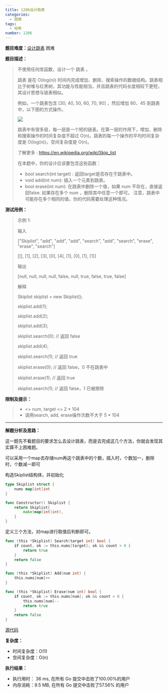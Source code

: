```yaml
---
title: 1206设计跳表
categories:
  - 困难
tags:
  - 哈希
number: 1206
---
```


**题目难度：**[设计跳表](https://leetcode.cn/problems/design-skiplist/) 困难

**题目描述：**

> 不使用任何库函数，设计一个 跳表 。
>
> 跳表 是在 O(log(n)) 时间内完成增加、删除、搜索操作的数据结构。跳表相比于树堆与红黑树，其功能与性能相当，并且跳表的代码长度相较下更短，其设计思想与链表相似。
>
> 例如，一个跳表包含 [30, 40, 50, 60, 70, 90] ，然后增加 80、45 到跳表中，以下图的方式操作。
> 
> ![](../img/leetcode/1206设计跳表/1506_skiplist.gif)
> 
> 跳表中有很多层，每一层是一个短的链表。在第一层的作用下，增加、删除和搜索操作的时间复杂度不超过 O(n)。跳表的每一个操作的平均时间复杂度是 O(log(n))，空间复杂度是 O(n)。
> 
> 了解更多 : https://en.wikipedia.org/wiki/Skip_list
> 
> 在本题中，你的设计应该要包含这些函数：
> 
> - bool search(int target) : 返回target是否存在于跳表中。
> - void add(int num): 插入一个元素到跳表。
> - bool erase(int num): 在跳表中删除一个值，如果 num 不存在，直接返回false. 如果存在多个 num ，删除其中任意一个即可。
> 注意，跳表中可能存在多个相同的值，你的代码需要处理这种情况。


**测试用例：**

> 示例 1:
>
> 输入
>
> ["Skiplist", "add", "add", "add", "search", "add", "search", "erase", "erase", "search"]
>
> [[], [1], [2], [3], [0], [4], [1], [0], [1], [1]]
>
> 输出
>
> [null, null, null, null, false, null, true, false, true, false]
>
>
> 解释
>
> Skiplist skiplist = new Skiplist();
>
> skiplist.add(1);
>
> skiplist.add(2);
>
> skiplist.add(3);
>
> skiplist.search(0);   // 返回 false
>
> skiplist.add(4);
>
> skiplist.search(1);   // 返回 true
>
> skiplist.erase(0);    // 返回 false，0 不在跳表中
>
> skiplist.erase(1);    // 返回 true
>
> skiplist.search(1);   // 返回 false，1 已被擦除


**限制及提示：**
>  - <= num, target <= 2 * 104
>  - 调用search, add,  erase操作次数不大于 5 * 104

---
**解题分析及思路：**

这一题先不看题目的要求怎么去设计跳表，而是去完成这几个方法，你就会发现其实算不上困难题。


可以采用一个map去存储num再这个跳表中的个数，插入时，个数加一，删除时，个数减一即可

构造Skiplist结构体，并初始化
```go
type Skiplist struct {
	nums map[int]int
}

func Constructor() Skiplist {
	return Skiplist{
		make(map[int]int),
	}
}
```

定义三个方法，对map进行取值后判断即可。
```go
func (this *Skiplist) Search(target int) bool {
	if count, ok := this.nums[target]; ok && count > 0 {
		return true
	}
	return false
}

func (this *Skiplist) Add(num int) {
	this.nums[num]++
}

func (this *Skiplist) Erase(num int) bool {
	if count, ok := this.nums[num]; ok && count > 0 {
		this.nums[num]--
		return true
	}
	return false
}
```



[源代码](https://github.com/lomtom/algorithm-go/blob/main/leetcode/1206/1206设计跳表_test.go)

**复杂度：**
- 时间复杂度：O(1)
- 空间复杂度：O(n)

**执行结果：**
- 执行用时： 36 ms, 在所有 Go 提交中击败了100.00%的用户
- 内存消耗：9.5 MB, 在所有 Go 提交中击败了57.56% 的用户
